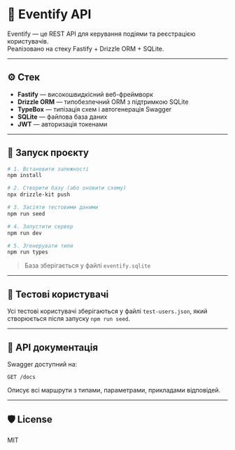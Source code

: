 # 🎫 Eventify API

Eventify — це REST API для керування подіями та реєстрацією користувачів.  
Реалізовано на стеку Fastify + Drizzle ORM + SQLite.

---

## ⚙️ Стек

- **Fastify** — високошвидкісний веб-фреймворк
- **Drizzle ORM** — типобезпечний ORM з підтримкою SQLite
- **TypeBox** — типізація схем і автогенерація Swagger
- **SQLite** — файлова база даних
- **JWT** — авторизація токенами

---

## 🚀 Запуск проєкту

```bash
# 1. Встановити залежності
npm install

# 2. Створити базу (або оновити схему)
npx drizzle-kit push

# 3. Засіяти тестовими даними
npm run seed

# 4. Запустити сервер
npm run dev

# 5. Згенерувати типи
npm run types
```

> База зберігається у файлі `eventify.sqlite`

---

## 🧪 Тестові користувачі

Усі тестові користувачі зберігаються у файлі `test-users.json`, який створюється після запуску `npm run seed`.

---

## 📄 API документація

Swagger доступний на:

```
GET /docs
```

Описує всі маршрути з типами, параметрами, прикладами відповідей.

---

## 🛡 License

MIT
